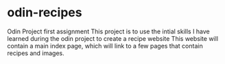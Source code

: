 # odin-recipes
Odin Project first assignment
This project is to use the intial skills I have learned during the odin project to create a recipe website
This website will contain a main index page, which will link to a few pages that contain recipes and images.